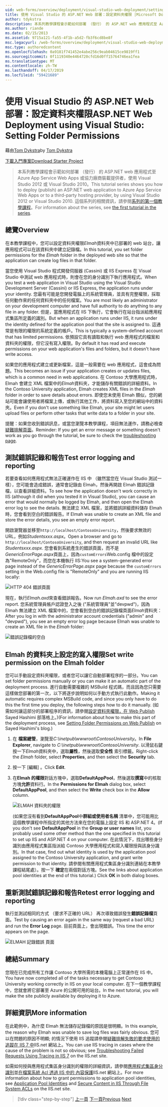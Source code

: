 ```yaml
---
uid: web-forms/overview/deployment/visual-studio-web-deployment/setting-folder-permissions
title: 使用 Visual Studio 的 ASP.NET Web 部署：設定資料夾權限 |Microsoft Docs
author: tdykstra
description: 本系列教學課程會示範如何部署 （發行） 的 ASP.NET web 應用程式至 Azure App Service Web Apps 或協力廠商裝載提供者，使用...
ms.author: riande
ms.date: 02/15/2013
ms.assetid: 9715a121-fa55-4f1b-a5d2-fb3f6cd8be8f
msc.legacyurl: /web-forms/overview/deployment/visual-studio-web-deployment/setting-folder-permissions
msc.type: authoredcontent
ms.openlocfilehash: 0a9181f741452e4abe256c9eab04615ce9819ff1
ms.sourcegitcommit: 0f1119340e4464720cfd16d0ff15764746ea1fea
ms.translationtype: MT
ms.contentlocale: zh-TW
ms.lasthandoff: 04/17/2019
ms.locfileid: "59421689"
---
```

# <a name="aspnet-web-deployment-using-visual-studio-setting-folder-permissions"></a><span data-ttu-id="a854d-103">使用 Visual Studio 的 ASP.NET Web 部署：設定資料夾權限</span><span class="sxs-lookup"><span data-stu-id="a854d-103">ASP.NET Web Deployment using Visual Studio: Setting Folder Permissions</span></span>

<span data-ttu-id="a854d-104">藉由[Tom Dykstra](https://github.com/tdykstra)</span><span class="sxs-lookup"><span data-stu-id="a854d-104">by [Tom Dykstra](https://github.com/tdykstra)</span></span>

[<span data-ttu-id="a854d-105">下載入門專案</span><span class="sxs-lookup"><span data-stu-id="a854d-105">Download Starter Project</span></span>](http://go.microsoft.com/fwlink/p/?LinkId=282627)

> <span data-ttu-id="a854d-106">本系列教學課程會示範如何部署 （發行） 的 ASP.NET web 應用程式至 Azure App Service Web Apps 或協力廠商裝載提供者，使用 Visual Studio 2012 或 Visual Studio 2010。</span><span class="sxs-lookup"><span data-stu-id="a854d-106">This tutorial series shows you how to deploy (publish) an ASP.NET web application to Azure App Service Web Apps or to a third-party hosting provider, by using Visual Studio 2012 or Visual Studio 2010.</span></span> <span data-ttu-id="a854d-107">這個系列的相關資訊，請參閱[系列的第一個教學課程](introduction.md)。</span><span class="sxs-lookup"><span data-stu-id="a854d-107">For information about the series, see [the first tutorial in the series](introduction.md).</span></span>


## <a name="overview"></a><span data-ttu-id="a854d-108">總覽</span><span class="sxs-lookup"><span data-stu-id="a854d-108">Overview</span></span>

<span data-ttu-id="a854d-109">在本教學課程中，您可以設定資料夾權限*Elmah*資料夾中已部署的 web 站台，讓應用程式可以在該資料夾中建立記錄檔。</span><span class="sxs-lookup"><span data-stu-id="a854d-109">In this tutorial, you set folder permissions for the *Elmah* folder in the deployed web site so that the application can create log files in that folder.</span></span>

<span data-ttu-id="a854d-110">當您使用 Visual Studio 程式開發伺服器 (Cassini) 或 IIS Express 在 Visual Studio 中測試 web 應用程式時，則會在您的身分識別下執行應用程式。</span><span class="sxs-lookup"><span data-stu-id="a854d-110">When you test a web application in Visual Studio using the Visual Studio Development Server (Cassini) or IIS Express, the application runs under your identity.</span></span> <span data-ttu-id="a854d-111">您最有可能是您開發電腦上的系統管理員，並具有完整權限，採取任何動作來的任何資料夾中的任何檔案。</span><span class="sxs-lookup"><span data-stu-id="a854d-111">You are most likely an administrator on your development computer and have full authority to do anything to any file in any folder.</span></span> <span data-ttu-id="a854d-112">但是，當應用程式在 IIS 下執行，它會執行在站台指派給應用程式集區所定義的識別。</span><span class="sxs-lookup"><span data-stu-id="a854d-112">But when an application runs under IIS, it runs under the identity defined for the application pool that the site is assigned to.</span></span> <span data-ttu-id="a854d-113">這通常是有限的權限的系統定義的帳戶。</span><span class="sxs-lookup"><span data-stu-id="a854d-113">This is typically a system-defined account that has limited permissions.</span></span> <span data-ttu-id="a854d-114">依預設它具有讀取和執行 web 應用程式的檔案和資料夾的權限，但它沒有寫入權限。</span><span class="sxs-lookup"><span data-stu-id="a854d-114">By default it has read and execute permissions on your web application's files and folders, but it doesn't have write access.</span></span>

<span data-ttu-id="a854d-115">如果您的應用程式建立或更新檔案，這是一般需要在 web 應用程式，這會成為問題。</span><span class="sxs-lookup"><span data-stu-id="a854d-115">This becomes an issue if your application creates or updates files, which is a common need in web applications.</span></span> <span data-ttu-id="a854d-116">在 Contoso 大學應用程式時，Elmah 會建立 XML 檔案中的*Elmah*資料夾，才能儲存有關錯誤的詳細資料。</span><span class="sxs-lookup"><span data-stu-id="a854d-116">In the Contoso University application, Elmah creates XML files in the *Elmah* folder in order to save details about errors.</span></span> <span data-ttu-id="a854d-117">即使您未使用 Elmah 類似，您的網站可能會讓使用者將檔案上傳，或執行其他工作，將資料寫入至您的網站中的資料夾。</span><span class="sxs-lookup"><span data-stu-id="a854d-117">Even if you don't use something like Elmah, your site might let users upload files or perform other tasks that write data to a folder in your site.</span></span>

<span data-ttu-id="a854d-118">提醒：如果您收到錯誤訊息，或當您瀏覽本教學課程，項目無法運作，請務必檢查[疑難排解頁面](troubleshooting.md)。</span><span class="sxs-lookup"><span data-stu-id="a854d-118">Reminder: If you get an error message or something doesn't work as you go through the tutorial, be sure to check the [troubleshooting page](troubleshooting.md).</span></span>

## <a name="test-error-logging-and-reporting"></a><span data-ttu-id="a854d-119">測試錯誤記錄和報告</span><span class="sxs-lookup"><span data-stu-id="a854d-119">Test error logging and reporting</span></span>

<span data-ttu-id="a854d-120">若要查看如何應用程式無法正確運作在 IIS 中 （雖然當您在 Visual Studio 測試一樣），您可能會造成錯誤，通常會記錄由 Elmah，然後再開啟 Elmah 錯誤記錄檔，以查看詳細資料。</span><span class="sxs-lookup"><span data-stu-id="a854d-120">To see how the application doesn't work correctly in IIS (although it did when you tested it in Visual Studio), you can cause an error that would normally be logged by Elmah, and then open the Elmah error log to see the details.</span></span> <span data-ttu-id="a854d-121">無法建立 XML 檔案，並將錯誤詳細資料儲存 Elmah 時，您會看到空白的錯誤報告。</span><span class="sxs-lookup"><span data-stu-id="a854d-121">If Elmah was unable to create an XML file and store the error details, you see an empty error report.</span></span>

<span data-ttu-id="a854d-122">開啟瀏覽器並移至`http://localhost/ContosoUniversity`，然後要求無效的 URL，例如*Studentsxxx.aspx*。</span><span class="sxs-lookup"><span data-stu-id="a854d-122">Open a browser and go to `http://localhost/ContosoUniversity`, and then request an invalid URL like *Studentsxxx.aspx*.</span></span> <span data-ttu-id="a854d-123">您會看到系統產生的錯誤頁面，而不是*GenericErrorPage.aspx*頁面上，因為`customErrors`Web.config 檔中的設定為"RemoteOnly"，而您在本機執行 IIS:</span><span class="sxs-lookup"><span data-stu-id="a854d-123">You see a system-generated error page instead of the *GenericErrorPage.aspx* page because the `customErrors` setting in the Web.config file is "RemoteOnly" and you are running IIS locally:</span></span>

![HTTP 404 錯誤頁面](setting-folder-permissions/_static/image1.png)

<span data-ttu-id="a854d-125">現在，執行*Elmah.axd*來查看錯誤報告。</span><span class="sxs-lookup"><span data-stu-id="a854d-125">Now run *Elmah.axd* to see the error report.</span></span> <span data-ttu-id="a854d-126">您系統管理員帳戶認證登入之後 (&quot;系統管理員&quot;並&quot;devpwd&quot;)，因為 Elmah 無法建立 XML 檔案中的，您會看到空白的錯誤記錄檔頁面*Elmah*資料夾：</span><span class="sxs-lookup"><span data-stu-id="a854d-126">After you log in with the administrator account credentials (&quot;admin&quot; and &quot;devpwd&quot;), you see an empty error log page because Elmah was unable to create an XML file in the *Elmah* folder:</span></span>

![錯誤記錄檔的空白](setting-folder-permissions/_static/image2.png)

## <a name="set-write-permission-on-the-elmah-folder"></a><span data-ttu-id="a854d-128">Elmah 的資料夾上設定的寫入權限</span><span class="sxs-lookup"><span data-stu-id="a854d-128">Set write permission on the Elmah folder</span></span>

<span data-ttu-id="a854d-129">您可以手動設定資料夾權限，或者您可以讓它自動部署程序的一部分。</span><span class="sxs-lookup"><span data-stu-id="a854d-129">You can set folder permissions manually or you can make it an automatic part of the deployment process.</span></span> <span data-ttu-id="a854d-130">進行自動需要複雜的 MSBuild 程式碼，而且因為您只需要這樣做您部署的第一次，以下將逐步說明如何以手動方式執行此動作。</span><span class="sxs-lookup"><span data-stu-id="a854d-130">Making it automatic requires complex MSBuild code, and since you only have to do this the first time you deploy, the following steps how to do it manually.</span></span> <span data-ttu-id="a854d-131">(如需如何讓這部分的部署程序的資訊，請參閱[設定資料夾權限，在 Web Publish](http://sedodream.com/2011/11/08/SettingFolderPermissionsOnWebPublish.aspx) Sayed Hashimi 部落格上。)</span><span class="sxs-lookup"><span data-stu-id="a854d-131">(For information about how to make this part of the deployment process, see [Setting Folder Permissions on Web Publish](http://sedodream.com/2011/11/08/SettingFolderPermissionsOnWebPublish.aspx) on Sayed Hashimi's blog.)</span></span>

1. <span data-ttu-id="a854d-132">在 **檔案總管**，瀏覽至*C:\inetpub\wwwroot\ContosoUniversity*。</span><span class="sxs-lookup"><span data-stu-id="a854d-132">In **File Explorer**, navigate to *C:\inetpub\wwwroot\ContosoUniversity*.</span></span> <span data-ttu-id="a854d-133">以滑鼠右鍵按一下*Elmah*資料夾中，選取**屬性**，然後選取**安全性** 索引標籤。</span><span class="sxs-lookup"><span data-stu-id="a854d-133">Right-click the *Elmah* folder, select **Properties**, and then select the **Security** tab.</span></span>
2. <span data-ttu-id="a854d-134">按一下 [編輯] 。</span><span class="sxs-lookup"><span data-stu-id="a854d-134">Click **Edit**.</span></span>
3. <span data-ttu-id="a854d-135">在**Elmah 的權限**對話方塊中，選取**DefaultAppPool**，然後選取**撰寫**中的核取方塊**允許**資料行。</span><span class="sxs-lookup"><span data-stu-id="a854d-135">In the **Permissions for Elmah** dialog box, select **DefaultAppPool**, and then select the **Write** check box in the **Allow** column.</span></span>

    ![ELMAH 資料夾的權限](setting-folder-permissions/_static/image3.png)

    <span data-ttu-id="a854d-137">(如果您沒有看到**DefaultAppPool**中**群組或使用者名稱** 清單中，您可能用比這個教學課程中所指定的其他方法來在您的電腦上設定 IIS 和 ASP.NET 4。</span><span class="sxs-lookup"><span data-stu-id="a854d-137">(If you don't see **DefaultAppPool** in the **Group or user names** list, you probably used some other method than the one specified in this tutorial to set up IIS and ASP.NET 4 on your computer.</span></span> <span data-ttu-id="a854d-138">在此情況下，找出哪些身分識別由應用程式集區指派給 Contoso 大學應用程式和寫入權限授與該身分識別。</span><span class="sxs-lookup"><span data-stu-id="a854d-138">In that case, find out what identity is used by the application pool assigned to the Contoso University application, and grant write permission to that identity.</span></span> <span data-ttu-id="a854d-139">請參閱有關應用程式集區身分識別連結在本教學課程結尾處）。按一下 **確定**在兩個對話方塊。</span><span class="sxs-lookup"><span data-stu-id="a854d-139">See the links about application pool identities at the end of this tutorial.) Click **OK** in both dialog boxes.</span></span>

## <a name="retest-error-logging-and-reporting"></a><span data-ttu-id="a854d-140">重新測試錯誤記錄和報告</span><span class="sxs-lookup"><span data-stu-id="a854d-140">Retest error logging and reporting</span></span>

<span data-ttu-id="a854d-141">執行並測試相同的方式 （要求不正確的 URL） 再次導致錯誤發生**錯誤記錄檔**頁面。</span><span class="sxs-lookup"><span data-stu-id="a854d-141">Test by causing an error again in the same way (request a bad URL) and run the **Error Log** page.</span></span> <span data-ttu-id="a854d-142">目前頁面上，會出現錯誤。</span><span class="sxs-lookup"><span data-stu-id="a854d-142">This time the error appears on the page.</span></span>

![ELMAH 記錄錯誤 頁面](setting-folder-permissions/_static/image4.png)

## <a name="summary"></a><span data-ttu-id="a854d-144">總結</span><span class="sxs-lookup"><span data-stu-id="a854d-144">Summary</span></span>

<span data-ttu-id="a854d-145">您現在已完成所有工作讓 Contoso 大學所需的本機電腦上正常運作在 IIS 中。</span><span class="sxs-lookup"><span data-stu-id="a854d-145">You have now completed all of the tasks necessary to get Contoso University working correctly in IIS on your local computer.</span></span> <span data-ttu-id="a854d-146">在下一個教學課程中，您就會將它部署至 Azure 的公開可用的站台。</span><span class="sxs-lookup"><span data-stu-id="a854d-146">In the next tutorial, you will make the site publicly available by deploying it to Azure.</span></span>

## <a name="more-information"></a><span data-ttu-id="a854d-147">詳細資訊</span><span class="sxs-lookup"><span data-stu-id="a854d-147">More information</span></span>

<span data-ttu-id="a854d-148">在此範例中，為什麼 Elmah 無法儲存記錄檔的原因是很明顯。</span><span class="sxs-lookup"><span data-stu-id="a854d-148">In this example, the reason why Elmah was unable to save log files was fairly obvious.</span></span> <span data-ttu-id="a854d-149">您可以在問題的原因不明顯; 的情況下使用 IIS 追蹤請參閱[疑難排解失敗的要求使用的追蹤在 IIS 7 中](https://www.iis.net/learn/troubleshoot/using-failed-request-tracing/troubleshooting-failed-requests-using-tracing-in-iis)IIS.net 網站上。</span><span class="sxs-lookup"><span data-stu-id="a854d-149">You can use IIS tracing in cases where the cause of the problem is not so obvious; see [Troubleshooting Failed Requests Using Tracing in IIS 7](https://www.iis.net/learn/troubleshoot/using-failed-request-tracing/troubleshooting-failed-requests-using-tracing-in-iis) on the IIS.net site.</span></span>

<span data-ttu-id="a854d-150">如需如何授與應用程式集區身分識別的權限的詳細資訊，請參閱[應用程式集區身分識別](https://www.iis.net/learn/manage/configuring-security/application-pool-identities)並[在檔案系統 Acl 透過 IIS 中的 內容保護](https://www.iis.net/learn/get-started/planning-for-security/secure-content-in-iis-through-file-system-acls)IIS.net 網站上。</span><span class="sxs-lookup"><span data-stu-id="a854d-150">For more information about how to grant permissions to application pool identities, see [Application Pool Identities](https://www.iis.net/learn/manage/configuring-security/application-pool-identities) and [Secure Content in IIS Through File System ACLs](https://www.iis.net/learn/get-started/planning-for-security/secure-content-in-iis-through-file-system-acls) on the IIS.net site.</span></span>

> [!div class="step-by-step"]
> <span data-ttu-id="a854d-151">[上一頁](deploying-to-iis.md)
> [下一頁](deploying-to-production.md)</span><span class="sxs-lookup"><span data-stu-id="a854d-151">[Previous](deploying-to-iis.md)
[Next](deploying-to-production.md)</span></span>
